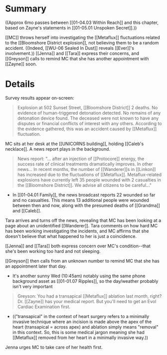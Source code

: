 # Summary

((Approx 6mo passes between [[01-04.03 Within Reach]] and this chapter, based on Zayne's statements in [[01-05.01 Unspoken Secret]].))

[[MC]] throws herself into investigating the [[Metaflux]] fluctuations related to the [[Bloomshore District explosion]], not believing them to be a random accident. ((Indeed, [[WU-06 Sealed In Dust]] reveals [[Ever]]'s involvement.)) [[Jenna]] and [[Tara]] express their concerns, and [[Greyson]] calls to remind MC that she has another appointment with [[Zayne]] soon.

# Details

Survey results appear on-screen:
> Explosion at 502 Sunset Street, [[Bloomshore District]]
> 2 deaths. No evidence of human-triggered detonation detected. No remains of any detonation device found. The deceased were not known to have any disputes or financial conflicts of interest with any others. According to the evidence gathered, this was an accident caused by [[Metaflux]] fluctuation.

MC sits at her desk at the [[UNICORNS building]], holding [[Caleb's necklace]]. A news report plays in the background.

> News report: "... after an injection of [[Protocore]] energy, the success rate of clinical treatments dramatically improves. In other news... In recent months, the number of [[Wanderer]]s in [[Linkon]] has increased due to the fluctuations of [[Metaflux]]. Metaflux-related explosions have currently left 35 people wounded with 2 casualties in the [[Bloomshore District]]. We advise all citizens to be careful..."
* In [[01-04.01 Family]], the news broadcast reports 22 wounded so far and no casualties. This means 13 additional people were wounded between then and now, along with the presumed deaths of [[Grandma]] and [[Caleb]].

Tara arrives and turns off the news, revealing that MC has been looking at a page about an unidentified [[Wanderer]]. Tara comments on how hard MC has been working investigating the incidents, and MC affirms that she doesn't believe that what happened to her is just a coincidence.

[[Jenna]] and [[Tara]] both express concern over MC's condition--that she's been working too hard and not sleeping.

[[Greyson]] then calls from an unknown number to remind MC that she has an appointment later that day.
* It's another sunny Wed (10:45am) notably using the same phone background asset as [[01-01.07 Ripples]], so the day/weather probably isn't very important

> Greyson: You had a transapical [[Metaflux]] ablation last month, right? Dr. [[Zayne]] has your medical report. But you'll need to get an Evol Cardiac Examination first.
* (("transapical" in the context of heart surgery refers to a minimally invasive technique where an incision is made above the apex of the heart (transapical = across apex) and ablation simply means "removal" in this context. So, this is some medical jargon meaning she had [[Metaflux]] removed from her heart in a minimally invasive way.))

Jenna urges MC to take care of her health first.
